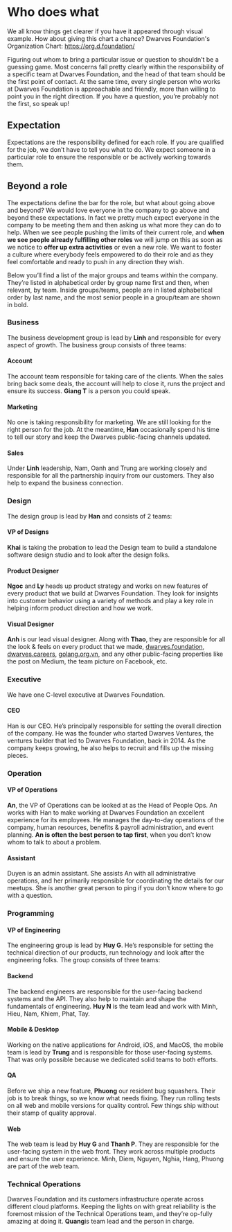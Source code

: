 # Who does what

We all know things get clearer if you have it appeared through visual example. How about giving this chart a chance? 
Dwarves Foundation's Organization Chart: https://org.d.foundation/

Figuring out whom to bring a particular issue or question to shouldn’t be a guessing game. Most concerns fall pretty clearly within the responsibility of a specific team at Dwarves Foundation, and the head of that team should be the first point of contact. At the same time, every single person who works at Dwarves Foundation is approachable and friendly, more than willing to point you in the right direction. If you have a question, you’re probably not the first, so speak up!

## Expectation
Expectations are the responsibility defined for each role. If you are qualified for the job, we don’t have to tell you what to do. We expect someone in a particular role to ensure the responsible or be actively working towards them.

## Beyond a role
The expectations define the bar for the role, but what about going above and beyond? We would love everyone in the company to go above and beyond these expectations. In fact we pretty much expect everyone in the company to be meeting them and then asking us what more they can do to help.
When we see people pushing the limits of their current role, and **when we see people already fulfilling other roles** we will jump on this as soon as we notice to **offer up extra activities** or even a new role.
We want to foster a culture where everybody feels empowered to do their role and as they feel comfortable and ready to push in any direction they wish.

Below you’ll find a list of the major groups and teams within the company. They’re listed in alphabetical order by group name first and then, when relevant, by team. Inside groups/teams, people are in listed alphabetical order by last name, and the most senior people in a group/team are shown in bold.

### Business
The business development group is lead by **Linh** and responsible for every aspect of growth. The business group consists of three teams:

#### Account
The account team responsible for taking care of the clients. When the sales bring back some deals, the account will help to close it, runs the project and ensure its success. **Giang T** is a person you could speak.

#### Marketing
No one is taking responsibility for marketing. We are still looking for the right person for the job. At the meantime, **Han** occasionally spend his time to tell our story and keep the Dwarves public-facing channels updated.

#### Sales
Under **Linh** leadership, Nam, Oanh and Trung are working closely and responsible for all the partnership inquiry from our customers. They also help to expand the business connection. 

### Design
The design group is lead by **Han** and consists of 2 teams:

#### VP of Designs
**Khai** is taking the probation to lead the Design team to build a standalone software design studio and to look after the design folks.

#### Product Designer
**Ngoc** and **Ly** heads up product strategy and works on new features of every product that we build at Dwarves Foundation. They look for insights into customer behavior using a variety of methods and play a key role in helping inform product direction and how we work. 

#### Visual Designer
**Anh** is our lead visual designer. Along with **Thao**, they are responsible for all the look & feels on every product that we made, [dwarves.foundation](https://dwarves.foundation), [dwarves.careers](https://dwarves.careers), [golang.org.vn](https://golang.org.vn), and any other public-facing properties like the post on Medium, the team picture on Facebook, etc. 

### Executive
We have one C-level executive at Dwarves Foundation.

#### CEO
Han is our CEO. He’s principally responsible for setting the overall direction of the company. He was the founder who started Dwarves Ventures, the ventures builder that led to Dwarves Foundation, back in 2014. As the company keeps growing, he also helps to recruit and fills up the missing pieces.

### Operation
#### VP of Operations
**An**, the VP of Operations can be looked at as the Head of People Ops. An works with Han to make working at Dwarves Foundation an excellent experience for its employees. He manages the day-to-day operations of the company, human resources, benefits & payroll administration, and event planning. **An is often the best person to tap first**, when you don’t know whom to talk to about a problem.

#### Assistant
Duyen is an admin assistant. She assists An with all administrative operations, and her primarily responsible for coordinating the details for our meetups. She is another great person to ping if you don’t know where to go with a question.

### Programming
#### VP of Engineering
The engineering group is lead by **Huy G**. He’s responsible for setting the technical direction of our products, run technology and look after the engineering folks. The group consists of three teams:

#### Backend
The backend engineers are responsible for the user-facing backend systems and the API. They also help to maintain and shape the fundamentals of engineering. **Huy N** is the team lead and work with Minh, Hieu, Nam, Khiem, Phat, Tay.

#### Mobile & Desktop
Working on the native applications for Android, iOS, and MacOS, the mobile team is lead by **Trung** and is responsible for those user-facing systems. That was only possible because we dedicated solid teams to both efforts. 

#### QA
Before we ship a new feature, **Phuong** our resident bug squashers. Their job is to break things, so we know what needs fixing. They run rolling tests on all web and mobile versions for quality control. Few things ship without their stamp of quality approval.

#### Web
The web team is lead by **Huy G** and **Thanh P**. They are responsible for the user-facing system in the web front. They work across multiple products and ensure the user experience. Minh, Diem, Nguyen, Nghia, Hang, Phuong are part of the web team.

### Technical Operations
Dwarves Foundation and its customers infrastructure operate across different cloud platforms. Keeping the lights on with great reliability is the foremost mission of the Technical Operations team, and they’re op-fully amazing at doing it. **Quang**is team lead and the person in charge.
